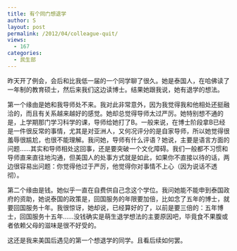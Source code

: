 ```yaml
---
title: 有个同门想退学
author: S
layout: post
permalink: /2012/04/colleague-quit/
views:
  - 167
categories:
  - 民生部
---
```

昨天开了例会，会后和比我低一届的一个同学聊了很久。她是泰国人，在哈佛读了一年制的教育硕士，然后来我们这边读博士。结果她跟我说，她有退学的想法。

第一个缘由是她和我导师处不来。我对此非常意外，因为我觉得我和他相处还挺融洽的，而且有关系越来越好的感觉。她却总觉得导师太过严厉。她特别想不通的是，上学期那门学习科学的课，导师给她打了B。一般来说，在博士阶段拿B已经是一件很反常的事情，尤其是对亚洲人，又何况评分的是自家导师，所以她觉得很羞辱很尴尬，也很不能理解。我问她，导师有什么评语？她说，主要是语言方面的问题……其实和导师相处这回事，还是要突破一个文化障碍。我们一般都不习惯和导师直来直往地沟通，但美国人的处事方式就是如此，如果你不直接以待的话，两边很容易出问题：你觉得他过于严厉，他觉得你对事情不上心（因为说话不透彻）。

第二个缘由是钱。她似乎一直在自费供自己念这个学位。我问她能不能申到泰国政府的资助，她说泰国的政策是，回国服务的年限要加倍，比如念了五年的博士，就要回国服务十年。我很惊讶，她却说，已经算好的了，以前是要三倍的：五年博士，回国服务十五年……没钱确实是萌生退学想法的主要原因吧，毕竟食不果腹或者依赖父母的滋味是很不好受的。

这还是我来美国后遇见的第一个想退学的同学。且看后续如何罢。